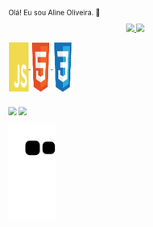 Olá! Eu sou Aline Oliveira. 🌈
<div align="center">
  <a href="https://github.com/alinemops">
  <img height="180em" src="https://github-readme-stats.vercel.app/api?username=alinemops&show_icons=true&theme=dracula&include_all_commits=true&count_private=true"/>
  <img height="100em" src="https://github-readme-stats.vercel.app/api/top-langs/?username=alinemops&layout=compact&langs_count=7&theme=dracula"/>
  
</div>
  <div style="display: inline_block"><br>
  <img align="center" alt="Rafa-Js" height="100" width="40" src="https://raw.githubusercontent.com/devicons/devicon/master/icons/javascript/javascript-plain.svg">
  <img align="center" alt="Rafa-HTML" height="100" width="40" src="https://raw.githubusercontent.com/devicons/devicon/master/icons/html5/html5-original.svg">
  <img align="center" alt="Rafa-CSS" height="100" width="40" src="https://raw.githubusercontent.com/devicons/devicon/master/icons/css3/css3-original.svg">
 
  
  ##
  
  <div>
 <a href="https://www.linkedin.com/in/aline-oliveira-9124aa219/?senderId=luiz-felipe-de-o-%CE%87-bonato-pereira-da-silva-426a4823" target="_blank"><img src="https://img.shields.io/badge/-LinkedIn-%230077B5?style=for-the-badge&logo=linkedin&logoColor=white" target="_blank"></a> 
  <a href="https://instagram.com/alineoliveira.pe" target="_blank"><img src="https://img.shields.io/badge/-Instagram-%23E4405F?style=for-the-badge&logo=instagram&logoColor=white" target="_blank"></a>
    
  ![Snake animation](https://github.com/alinemops/alinemops/blob/output/github-contribution-grid-snake.svg)
    
   </div>
